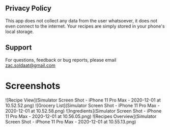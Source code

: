 ## Privacy Policy

This app does not collect any data from the user whatsoever, it does not even connect to the internet. Your recipes are simply stored in your phone's local storage. 

## Support

For questions, feedback or bug reports, please email zac.soldaat@gmail.com

# Screenshots

![Recipe View](Simulator Screen Shot - iPhone 11 Pro Max - 2020-12-01 at 10.52.52.png)
![Grocery List](Simulator Screen Shot - iPhone 11 Pro Max - 2020-12-01 at 10.52.58.png)
![Ingredients](Simulator Screen Shot - iPhone 11 Pro Max - 2020-12-01 at 10.56.05.png)
![Recipes Overview](Simulator Screen Shot - iPhone 11 Pro Max - 2020-12-01 at 10.55.13.png)
